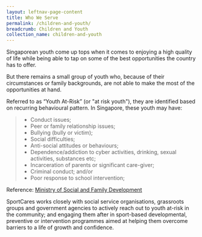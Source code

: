 ```yaml
---
layout: leftnav-page-content
title: Who We Serve
permalink: /children-and-youth/
breadcrumb: Children and Youth
collection_name: children-and-youth
---
```


Singaporean youth come up tops when it comes to enjoying a high quality of life while being able to tap on some of the best opportunities the country has to offer.

But there remains a small group of youth who, because of their circumstances or family backgrounds, are not able to make the most of the opportunities at hand.

Referred to as “Youth At-Risk” (or "at risk youth"), they are identified based on recurring behavioural pattern.  In Singapore, these youth may have: 

> * Conduct issues;
> * Peer or family relationship issues;
> * Bullying (bully or victim);
> * Social difficulties;
> * Anti-social attitudes or behaviours;
> * Dependence/addiction to cyber activities, drinking, sexual activities, substances etc;
> * Incarceration of parents or significant care-giver;
> * Criminal conduct; and/or 
> * Poor response to school intervention;

Reference: [Ministry of Social and Family Development](https://www.msf.gov.sg/policies/Children-and-Youth/Rebuilding-Children-and-Youth/Pages/default.aspx)

SportCares works closely with social service organisations, grassroots groups and government agencies to actively reach out to youth at-risk in the community; and engaging them after in sport-based developmental, preventive or intervention programmes aimed at helping them overcome barriers to a life of growth and confidence.  
 
